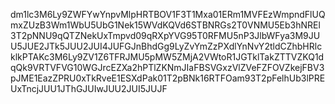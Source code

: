 dm1lc3M6Ly9ZWFYwYnpvMlpHRTBOV1F3T1Mxa01ERm1MVFEzWmpndFlUQmxZUzB3Wm1WbU5UbG1Nek15WVdKQVd6STBNRGs2T0VNMU5Eb3hNREl3T2pNNU9qQTZNekUxTmpvd09qRXpYVG95T0RFMU5nP3JlbWFya3M9JUU5JUE2JTk5JUU2JUI4JUFGJnBhdGg9LyZvYmZzPXdlYnNvY2tldCZhbHRlcklkPTAKc3M6Ly9ZV1Z6TFRJMU5pMW5ZMjA2VWtoR1JGTklTakZTTVZKQ1dqQk9VRTVFVG10WGJrcEZXa2hPTlZKNmJIaFBSVGxzVlZVeFZFOVZkejFBV3pJME1EazZPRU0xTkRveE1ESXdPak01T2pBNk16RTFOam93T2pFelhUb3lPREUxTncjJUU1JThGJUIwJUU2JUI5JUJF
